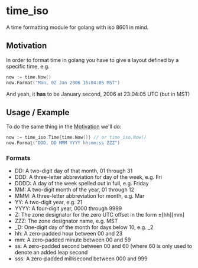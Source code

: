 # time_iso

A time formatting module for golang with iso 8601 in mind.

## Motivation

In order to format time in golang you have to give a layout defined by a specific time, e.g.

```go
now := time.Now()
now.Format("Mon, 02 Jan 2006 15:04:05 MST")
```

And yeah, it **has** to be January second, 2006 at 23:04:05 UTC (but in MST)

## Usage / Example

To do the same thing in the [Motivation](#motivation) we'll do:

```go
now := time_iso.Time{time.Now()} // or time_iso.Now()
now.Format("DDD, DD MMM YYYY hh:mm:ss ZZZ")
```

### Formats

- DD: A two-digit day of that month, 01 through 31
- DDD: A three-letter abbreviation for day of the week, e.g. Fri
- DDDD: A day of the week spelled out in full, e.g. Friday
- MM: A two-digit month of the year, 01 through 12
- MMM: A three-letter abbreviation for month, e.g. Mar
- YY: A two-digit year, e.g. 21
- YYYY: A four-digit year, 0000 through 9999
- Z: The zone designator for the zero UTC offset in the form ±\[hh\]\[mm\]
- ZZZ: The zone designator name, e.g. MST
- \_D: One-digit day of the month for days below 10, e.g. \_2
- hh: A zero-padded hour between 00 and 23
- mm: A zero-padded minute between 00 and 59
- ss: A zero-padded second between 00 and 60 (where 60 is only used to denote an added leap second
- sss: A zero-padded millisecond between 000 and 999
